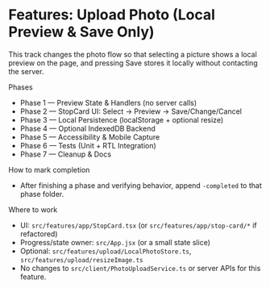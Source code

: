 # Features: Upload Photo (Local Preview & Save Only)

This track changes the photo flow so that selecting a picture shows a local preview on the page, and pressing Save stores it locally without contacting the server.

Phases
- Phase 1 — Preview State & Handlers (no server calls)
- Phase 2 — StopCard UI: Select → Preview → Save/Change/Cancel
- Phase 3 — Local Persistence (localStorage + optional resize)
- Phase 4 — Optional IndexedDB Backend
- Phase 5 — Accessibility & Mobile Capture
- Phase 6 — Tests (Unit + RTL Integration)
- Phase 7 — Cleanup & Docs

How to mark completion
- After finishing a phase and verifying behavior, append `-completed` to that phase folder.

Where to work
- UI: `src/features/app/StopCard.tsx` (or `src/features/app/stop-card/*` if refactored)
- Progress/state owner: `src/App.jsx` (or a small state slice)
- Optional: `src/features/upload/LocalPhotoStore.ts`, `src/features/upload/resizeImage.ts`
- No changes to `src/client/PhotoUploadService.ts` or server APIs for this feature.
